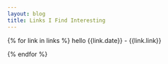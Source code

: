 ```yaml
---
layout: blog
title: Links I Find Interesting
---
```


{% for link in links %}
hello
{{link.date}} - {{link.link}}

{% endfor %}


